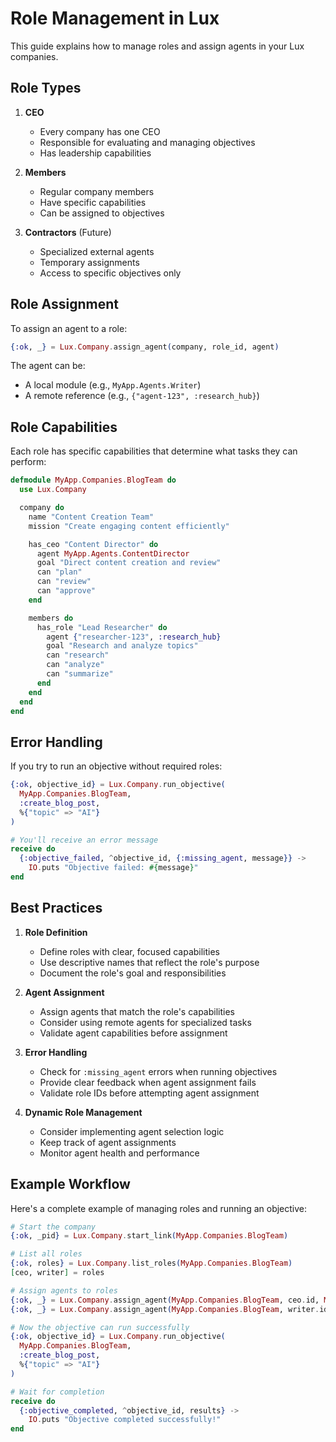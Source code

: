 # Role Management in Lux

This guide explains how to manage roles and assign agents in your Lux companies.

## Role Types

1. **CEO**
   - Every company has one CEO
   - Responsible for evaluating and managing objectives
   - Has leadership capabilities

2. **Members**
   - Regular company members
   - Have specific capabilities
   - Can be assigned to objectives

3. **Contractors** (Future)
   - Specialized external agents
   - Temporary assignments
   - Access to specific objectives only

## Role Assignment

To assign an agent to a role:

```elixir
{:ok, _} = Lux.Company.assign_agent(company, role_id, agent)
```

The agent can be:
- A local module (e.g., `MyApp.Agents.Writer`)
- A remote reference (e.g., `{"agent-123", :research_hub}`)

## Role Capabilities

Each role has specific capabilities that determine what tasks they can perform:

```elixir
defmodule MyApp.Companies.BlogTeam do
  use Lux.Company

  company do
    name "Content Creation Team"
    mission "Create engaging content efficiently"

    has_ceo "Content Director" do
      agent MyApp.Agents.ContentDirector
      goal "Direct content creation and review"
      can "plan"
      can "review"
      can "approve"
    end

    members do
      has_role "Lead Researcher" do
        agent {"researcher-123", :research_hub}
        goal "Research and analyze topics"
        can "research"
        can "analyze"
        can "summarize"
      end
    end
  end
end
```

## Error Handling

If you try to run an objective without required roles:

```elixir
{:ok, objective_id} = Lux.Company.run_objective(
  MyApp.Companies.BlogTeam,
  :create_blog_post,
  %{"topic" => "AI"}
)

# You'll receive an error message
receive do
  {:objective_failed, ^objective_id, {:missing_agent, message}} ->
    IO.puts "Objective failed: #{message}"
end
```

## Best Practices

1. **Role Definition**
   - Define roles with clear, focused capabilities
   - Use descriptive names that reflect the role's purpose
   - Document the role's goal and responsibilities

2. **Agent Assignment**
   - Assign agents that match the role's capabilities
   - Consider using remote agents for specialized tasks
   - Validate agent capabilities before assignment

3. **Error Handling**
   - Check for `:missing_agent` errors when running objectives
   - Provide clear feedback when agent assignment fails
   - Validate role IDs before attempting agent assignment

4. **Dynamic Role Management**
   - Consider implementing agent selection logic
   - Keep track of agent assignments
   - Monitor agent health and performance

## Example Workflow

Here's a complete example of managing roles and running an objective:

```elixir
# Start the company
{:ok, _pid} = Lux.Company.start_link(MyApp.Companies.BlogTeam)

# List all roles
{:ok, roles} = Lux.Company.list_roles(MyApp.Companies.BlogTeam)
[ceo, writer] = roles

# Assign agents to roles
{:ok, _} = Lux.Company.assign_agent(MyApp.Companies.BlogTeam, ceo.id, MyApp.Agents.CEO)
{:ok, _} = Lux.Company.assign_agent(MyApp.Companies.BlogTeam, writer.id, MyApp.Agents.Writer)

# Now the objective can run successfully
{:ok, objective_id} = Lux.Company.run_objective(
  MyApp.Companies.BlogTeam,
  :create_blog_post,
  %{"topic" => "AI"}
)

# Wait for completion
receive do
  {:objective_completed, ^objective_id, results} ->
    IO.puts "Objective completed successfully!"
end
``` 